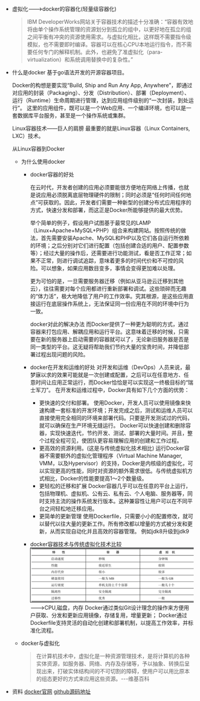 - 虚拟化--->docker的容器化(轻量级容器化)
  
  >IBM DeveloperWorks网站关于容器技术的描述十分准确：“容器有效地将由单个操作系统管理的资源划分到孤立的组中，以更好地在孤立的组之间平衡有冲突的资源使用需求。与虚拟化相比，这样既不需要指令级模拟，也不需要即时编译。容器可以在核心CPU本地运行指令，而不需要任何专门的解释机制。此外，也避免了准虚拟化（para-virtualization）和系统调用替换中的复杂性。”
- 什么是docker
  基于go语法开发的开源容器项目。
  
  Docker的构想是要实现“Build, Ship and Run Any App, Anywhere”，即通过对应用的封装（Packaging）、分发（Distribution）、部署（Deployment）、运行（Runtime）生命周期进行管理，达到应用组件级别的“一次封装，到处运行”。
  这里的应用组件，既可以是一个Web应用、一个编译环境，也可以是一套数据库平台服务，甚至是一个操作系统或集群。
  
  Linux容器技术——巨人的肩膀
  最重要的就是Linux容器（Linux Containers, LXC）技术。
  
  从Linux容器到Docker
	- 为什么使用docker
		- docker容器的好处
		  
		  在云时代，开发者创建的应用必须要能很方便地在网络上传播，也就是说应用必须脱离底层物理硬件的限制；同时必须是“任何时间任何地点”可获取的。因此，开发者们需要一种新型的创建分布式应用程序的方式，快速分发和部署，而这正是Docker所能够提供的最大优势。
		  
		  举个简单的例子，假设用户试图基于最常见的LAMP（Linux+Apache+MySQL+PHP）组合来构建网站。按照传统的做法，首先需要安装Apache、MySQL和PHP以及它们各自运行所依赖的环境；之后分别对它们进行配置（包括创建合适的用户、配置参数等）；经过大量的操作后，还需要进行功能测试，看是否工作正常；如果不正常，则进行调试追踪，意味着更多的时间代价和不可控的风险。可以想象，如果应用数目变多，事情会变得更加难以处理。
		  
		  更为可怕的是，一旦需要服务器迁移（例如从亚马逊云迁移到其他云），往往需要对每个应用都进行重新部署和调试。这些琐碎而无趣的“体力活”，极大地降低了用户的工作效率。究其根源，是这些应用直接运行在底层操作系统上，无法保证同一份应用在不同的环境中行为一致。
		  
		  docker对此的解决办法
		  而Docker提供了一种更为聪明的方式，通过容器来打包应用、解耦应用和运行平台。这意味着迁移的时候，只需要在新的服务器上启动需要的容器就可以了，无论新旧服务器是否是同一类型的平台。这无疑将帮助我们节约大量的宝贵时间，并降低部署过程出现问题的风险。
		- docker在开发和运维的好处
		  对开发和运维（DevOps）人员来说，最梦寐以求的效果可能就是一次创建或配置，之后可以在任意地方、任意时间让应用正常运行，而Docker恰恰是可以实现这一终极目标的“瑞士军刀”。
		  在开发和运维过程中，Docker具有如下几个方面的优势：
			- 更快速的交付和部署。
			  使用Docker，开发人员可以使用镜像来快速构建一套标准的开发环境；开发完成之后，测试和运维人员可以直接使用完全相同的环境来部署代码。只要是开发测试过的代码，就可以确保在生产环境无缝运行。
			  Docker可以快速创建和删除容器，实现快速迭代，节约开发、测试、部署的大量时间。并且，整个过程全程可见，使团队更容易理解应用的创建和工作过程。
			- 更高效的资源利用。(这是与传统虚拟化技术相比)
			  运行Docker容器不需要额外的虚拟化管理程序（Virtual Machine Manager, VMM，以及Hypervisor）的支持，Docker是内核级的虚拟化，可以实现更高的性能，同时对资源的额外需求很低。与传统虚拟机方式相比，Docker的性能要提高1～2个数量级。
			- 更轻松的迁移和扩展
			  Docker容器几乎可以在任意的平台上运行，包括物理机、虚拟机、公有云、私有云、个人电脑、服务器等，同时支持主流的操作系统发行版本。这种兼容性让用户可以在不同平台之间轻松地迁移应用。
			- 更简单的更新管理
			  使用Dockerfile，只需要小小的配置修改，就可以替代以往大量的更新工作。所有修改都以增量的方式被分发和更新，从而实现自动化并且高效的容器管理。
			  例如jdk8升级到jdk9
		- docker容器技术与传统虚拟化技术比较
		  ![截屏2022-07-13 上午9.48.08.png](../assets/截屏2022-07-13_上午9.48.08_1657676920129_0.png)
		  --->CPU,磁盘，内存
		  Docker通过类似Git设计理念的操作来方便用户获取、分发和更新应用镜像，存储复用，增量更新；
		  Docker通过Dockerfile支持灵活的自动化创建和部署机制，以提高工作效率，并标准化流程。
	- docker与虚拟化
	  >在计算机技术中，虚拟化是一种资源管理技术，是将计算机的各种实体资源，如服务器、网络、内存及存储等，予以抽象、转换后呈现出来，打破实体结构间的不可切割的障碍，使用户可以用比原本的组态更好的方式来应用这些资源。---维基百科
- 资料
  [docker官网](https://www.docker.com/)
  [github源码地址](https://github.com/docker)